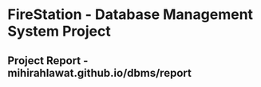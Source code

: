 # FireStation - Database Management System Project
## Project Report  - mihirahlawat.github.io/dbms/report
